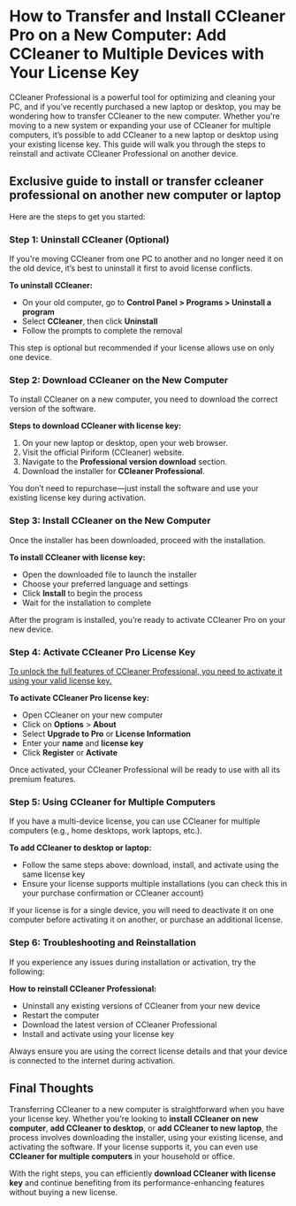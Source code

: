 # How to Transfer and Install CCleaner Pro on a New Computer: Add CCleaner to Multiple Devices with Your License Key

CCleaner Professional is a powerful tool for optimizing and cleaning your PC, and if you’ve recently purchased a new laptop or desktop, you may be wondering how to transfer CCleaner to the new computer. Whether you're moving to a new system or expanding your use of CCleaner for multiple computers, it’s possible to add CCleaner to a new laptop or desktop using your existing license key. This guide will walk you through the steps to reinstall and activate CCleaner Professional on another device.


## Exclusive guide to install or transfer ccleaner professional on another new computer or laptop

Here are the steps to get you started:

### Step 1: Uninstall CCleaner (Optional)

If you're moving CCleaner from one PC to another and no longer need it on the old device, it’s best to uninstall it first to avoid license conflicts.

**To uninstall CCleaner:**

- On your old computer, go to **Control Panel > Programs > Uninstall a program**
- Select **CCleaner**, then click **Uninstall**
- Follow the prompts to complete the removal

This step is optional but recommended if your license allows use on only one device.



### Step 2: Download CCleaner on the New Computer

To install CCleaner on a new computer, you need to download the correct version of the software.

**Steps to download CCleaner with license key:**

1. On your new laptop or desktop, open your web browser.
2. Visit the official Piriform (CCleaner) website.
3. Navigate to the **Professional version download** section.
4. Download the installer for **CCleaner Professional**.

You don’t need to repurchase—just install the software and use your existing license key during activation.



### Step 3: Install CCleaner on the New Computer

Once the installer has been downloaded, proceed with the installation.

**To install CCleaner with license key:**

- Open the downloaded file to launch the installer
- Choose your preferred language and settings
- Click **Install** to begin the process
- Wait for the installation to complete

After the program is installed, you’re ready to activate CCleaner Pro on your new device.



### Step 4: Activate CCleaner Pro License Key

[To unlock the full features of CCleaner Professional, you need to activate it using your valid license key.](https://ccleanerdocspro.readthedocs.io/)

**To activate CCleaner Pro license key:**

- Open CCleaner on your new computer
- Click on **Options** > **About**
- Select **Upgrade to Pro** or **License Information**
- Enter your **name** and **license key**
- Click **Register** or **Activate**

Once activated, your CCleaner Professional will be ready to use with all its premium features.



### Step 5: Using CCleaner for Multiple Computers

If you have a multi-device license, you can use CCleaner for multiple computers (e.g., home desktops, work laptops, etc.).

**To add CCleaner to desktop or laptop:**

- Follow the same steps above: download, install, and activate using the same license key
- Ensure your license supports multiple installations (you can check this in your purchase confirmation or CCleaner account)

If your license is for a single device, you will need to deactivate it on one computer before activating it on another, or purchase an additional license.



### Step 6: Troubleshooting and Reinstallation

If you experience any issues during installation or activation, try the following:

**How to reinstall CCleaner Professional:**

- Uninstall any existing versions of CCleaner from your new device
- Restart the computer
- Download the latest version of CCleaner Professional
- Install and activate using your license key

Always ensure you are using the correct license details and that your device is connected to the internet during activation.



## Final Thoughts

Transferring CCleaner to a new computer is straightforward when you have your license key. Whether you're looking to **install CCleaner on new computer**, **add CCleaner to desktop**, or **add CCleaner to new laptop**, the process involves downloading the installer, using your existing license, and activating the software. If your license supports it, you can even use **CCleaner for multiple computers** in your household or office.

With the right steps, you can efficiently **download CCleaner with license key** and continue benefiting from its performance-enhancing features without buying a new license.
